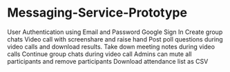 # Messaging-Service-Prototype


User Authentication using Email and Password
Google Sign In
Create group chats
Video call with screenshare and raise hand
Post poll questions during video calls and download results.
Take down meeting notes during video calls
Continue group chats during video call
Admins can mute all participants and remove participants
Download attendance list as CSV
